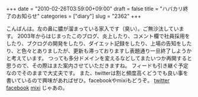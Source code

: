 +++
date = "2010-02-26T03:59:00+09:00"
draft = false
title = "ハバカリ終了のお知らせ"
categories = ["diary"]
slug = "2362"
+++

こんばんは。左の鼻に膿が溜まっている家入です（臭い）。ご無沙汰しています。
2003年からはじまったこのブログ、炎上したり、コメント欄で社員採用をしたり、ブクログの開発をしたり、ダイエット記録をしたり、上場の告知をしたり、と色々とありましたが、更新も滞っておりますし表題通り一旦終了しようかと考えています。
つっても多分ドメインを変えるなどしてまたいつか再開すると思うので、その際はまた案内させていただきますね。
フィードも引き継ぐ予定なのでそのままで大丈夫です。
また、twitterは割と頻度高くどうでも良い事を書いているので興味があればぜひ。facebookやmixiもどうぞ。
<a href="http://twitter.com/hbkr" target="_blank">twitter</a>
<a href="http://www.facebook.com/ieiri" target="_blank">facebook</a>
<a href="http://mixi.jp/show_friend.pl?id=3618128" target="_blank">mixi</a>
じゃあの。
